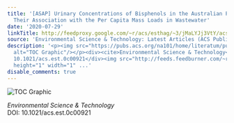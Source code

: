 ```yaml
---
title: '[ASAP] Urinary Concentrations of Bisphenols in the Australian Population and
  Their Association with the Per Capita Mass Loads in Wastewater'
date: '2020-07-29'
linkTitle: http://feedproxy.google.com/~r/acs/esthag/~3/jMaLYJj3VtY/acs.est.0c00921
source: 'Environmental Science & Technology: Latest Articles (ACS Publications)'
description: '<p><img src="https://pubs.acs.org/na101/home/literatum/publisher/achs/journals/content/esthag/0/esthag.ahead-of-print/acs.est.0c00921/20200715/images/medium/es0c00921_0004.gif"
  alt="TOC Graphic"/></p><div><cite>Environmental Science & Technology</cite></div><div>DOI:
  10.1021/acs.est.0c00921</div><img src="http://feeds.feedburner.com/~r/acs/esthag/~4/jMaLYJj3VtY"
  height="1" width="1" ...'
disable_comments: true
---
```

<p><img src="https://pubs.acs.org/na101/home/literatum/publisher/achs/journals/content/esthag/0/esthag.ahead-of-print/acs.est.0c00921/20200715/images/medium/es0c00921_0004.gif" alt="TOC Graphic"/></p><div><cite>Environmental Science & Technology</cite></div><div>DOI: 10.1021/acs.est.0c00921</div><img src="http://feeds.feedburner.com/~r/acs/esthag/~4/jMaLYJj3VtY" height="1" width="1" ...